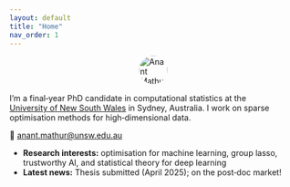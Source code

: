 ```yaml
---
layout: default
title: "Home"
nav_order: 1
---
```

<img src="{{ '/assets/img/profile.jpg' | relative_url }}"
     alt="Anant Mathur"
     style="width:50px !important; max-width:none; border-radius:50%; display:block; margin:0 auto 1rem;" />



I’m a final‑year PhD candidate in computational statistics at the  
[University of New South Wales](https://www.unsw.edu.au/science/our-schools/maths) in Sydney, Australia. I work on sparse
optimisation methods for high‑dimensional data.

📧 anant.mathur@unsw.edu.au  <!-- put your real email here -->

- **Research interests:** optimisation for machine learning, group lasso,
  trustworthy AI, and statistical theory for deep learning  
- **Latest news:** Thesis submitted (April 2025); on the post‑doc market!
